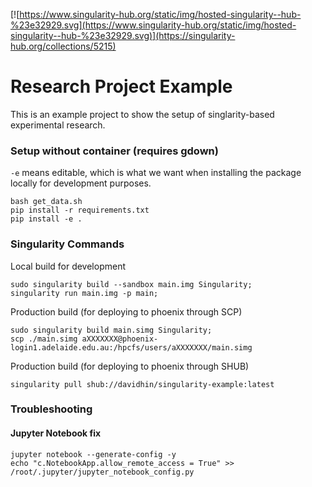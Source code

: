 [![https://www.singularity-hub.org/static/img/hosted-singularity--hub-%23e32929.svg](https://www.singularity-hub.org/static/img/hosted-singularity--hub-%23e32929.svg)](https://singularity-hub.org/collections/5215)

# Research Project Example

This is an example project to show the setup of singlarity-based experimental research.

### Setup without container (requires gdown)

`-e` means editable, which is what we want when installing the package locally for development purposes.

```
bash get_data.sh
pip install -r requirements.txt
pip install -e .
```

### Singularity Commands

Local build for development

```
sudo singularity build --sandbox main.img Singularity;
singularity run main.img -p main;
```

Production build (for deploying to phoenix through SCP)

```
sudo singularity build main.simg Singularity;
scp ./main.simg aXXXXXXX@phoenix-login1.adelaide.edu.au:/hpcfs/users/aXXXXXXX/main.simg
```

Production build (for deploying to phoenix through SHUB)

```
singularity pull shub://davidhin/singularity-example:latest
```

### Troubleshooting

#### Jupyter Notebook fix

```
jupyter notebook --generate-config -y
echo "c.NotebookApp.allow_remote_access = True" >> /root/.jupyter/jupyter_notebook_config.py

```

